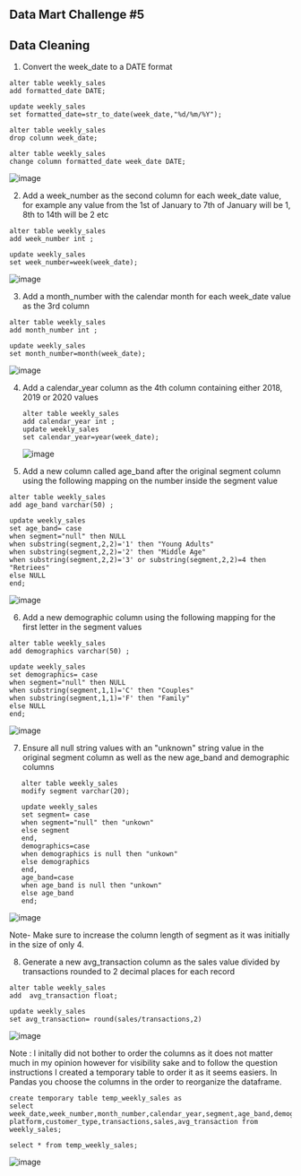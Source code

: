 ## Data Mart Challenge #5

## Data Cleaning

1. Convert the week_date to a DATE format

```
alter table weekly_sales
add formatted_date DATE;

update weekly_sales
set formatted_date=str_to_date(week_date,"%d/%m/%Y");

alter table weekly_sales
drop column week_date;

alter table weekly_sales
change column formatted_date week_date DATE;
```

![image](https://github.com/praveen555/Danny_MA_SQL_Challenges/assets/23379996/9024a773-6491-4b3e-b5e0-a18971cf1d09)

2. Add a week_number as the second column for each week_date value, for example any value from the 1st of January to 7th of January will be 1, 8th to 14th will be 2 etc

```
alter table weekly_sales
add week_number int ;

update weekly_sales
set week_number=week(week_date);

```
![image](https://github.com/praveen555/Danny_MA_SQL_Challenges/assets/23379996/d2d727bd-7265-4ced-a856-138ba2943140)


3. Add a month_number with the calendar month for each week_date value as the 3rd column

```
alter table weekly_sales
add month_number int ;

update weekly_sales
set month_number=month(week_date);

```
![image](https://github.com/praveen555/Danny_MA_SQL_Challenges/assets/23379996/1cf29b83-2863-4b6e-a69c-366b074bff5f)

4. Add a calendar_year column as the 4th column containing either 2018, 2019 or 2020 values

   ```
   alter table weekly_sales
   add calendar_year int ;
   update weekly_sales
   set calendar_year=year(week_date);
   ```
   ![image](https://github.com/praveen555/Danny_MA_SQL_Challenges/assets/23379996/7ba050ec-f47d-4a70-aa13-b0eef9546fed)

5. Add a new column called age_band after the original segment column using the following mapping on the number inside the segment value
   
```
alter table weekly_sales
add age_band varchar(50) ;

update weekly_sales
set age_band= case
when segment="null" then NULL
when substring(segment,2,2)='1' then "Young Adults"
when substring(segment,2,2)='2' then "Middle Age"
when substring(segment,2,2)='3' or substring(segment,2,2)=4 then "Retriees"
else NULL
end;
```
![image](https://github.com/praveen555/Danny_MA_SQL_Challenges/assets/23379996/e6d5c09b-0ffe-4e8f-a310-c12d30bbab8d)

6. Add a new demographic column using the following mapping for the first letter in the segment values

```
alter table weekly_sales
add demographics varchar(50) ;

update weekly_sales
set demographics= case
when segment="null" then NULL
when substring(segment,1,1)='C' then "Couples"
when substring(segment,1,1)='F' then "Family"
else NULL
end;
```
![image](https://github.com/praveen555/Danny_MA_SQL_Challenges/assets/23379996/6c3ceb1f-015f-4381-9323-659f5406b43f)

7. Ensure all null string values with an "unknown" string value in the original segment column as well as the new age_band and demographic columns

```
   alter table weekly_sales
   modify segment varchar(20);
   
   update weekly_sales
   set segment= case
   when segment="null" then "unkown"
   else segment
   end,
   demographics=case
   when demographics is null then "unkown"
   else demographics
   end,
   age_band=case
   when age_band is null then "unkown"
   else age_band
   end;
```
![image](https://github.com/praveen555/Danny_MA_SQL_Challenges/assets/23379996/cbc87b4b-9eab-4c3d-88b5-31f856ab89d8)

Note- Make sure to increase the column length of segment as it was initially in the size of only 4. 

8. Generate a new avg_transaction column as the sales value divided by transactions rounded to 2 decimal places for each record

```
alter table weekly_sales
add  avg_transaction float;

update weekly_sales
set avg_transaction= round(sales/transactions,2)
```
![image](https://github.com/praveen555/Danny_MA_SQL_Challenges/assets/23379996/48e9c8cd-d876-4633-ad88-3d1a29a2307e)


Note : I initally did not bother to order the columns as it does not matter much in my opinion however for visibility sake and to follow the question instructions I created a temporary table to order it as it seems easiers. In Pandas you choose the columns in the order to reorganize the dataframe.

```
create temporary table temp_weekly_sales as 
select week_date,week_number,month_number,calendar_year,segment,age_band,demographics,region
platform,customer_type,transactions,sales,avg_transaction from weekly_sales;

select * from temp_weekly_sales;
```

![image](https://github.com/praveen555/Danny_MA_SQL_Challenges/assets/23379996/2badc1fa-8994-453a-9587-508f59b80769)









